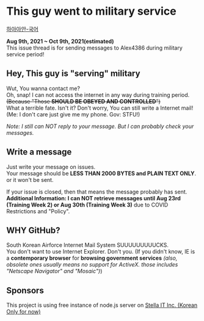 # This guy went to military service
[하아아안-국어](README.md)  

**Aug 9th, 2021 ~ Oct 9th, 2021(estimated)**  
This issue thread is for sending messages to Alex4386 during military service period!  

## Hey, This guy is "serving" military
Wut, You wanna contact me?  
Oh, snap! I can not access the internet in any way during training period. ~~(Because "Those **SHOULD BE OBEYED AND CONTROLLED**")~~  
What a terrible fate. Isn't it? Don't worry, You can still write a Internet mail! (Me: I don't care just give me my phone. Gov: STFU!)  

*Note: I still can NOT reply to your message. But I can probably check your messages.*  

## Write a message
Just write your message on issues.  
Your message should be **LESS THAN 2000 BYTES and PLAIN TEXT ONLY**. or it won't be sent.

If your issue is closed, then that means the message probably has sent.  
**Additional Information: I can NOT retrieve messages until Aug 23rd (Training Week 2) or Aug 30th (Training Week 3)** due to COVID Restrictions and "Policy".  

## WHY GitHub?
South Korean Airforce Internet Mail System SUUUUUUUUUCKS.  
You don't want to use Internet Explorer. Don't you. (If you didn't know, IE is a **contemporary browser** for **browsing government services** _(also, obsolete ones usually means no support for ActiveX. those includes "Netscape Navigator" and "Mosaic")_)  

## Sponsors
This project is using free instance of node.js server on [Stella IT Inc. (Korean Only for now)](https://stella-it.com)  
